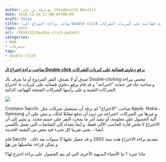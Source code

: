 ```yaml
---
author: يوغرطة بن علي (Youghourta Benali)
date: 2010-12-24 17:08:07+00:00
draft: false
title: 'صاحب براءة اختراع الـ Double click يرفع دعاوى قضائية على كبريات الشركات '
type: post
url: /2010/12/double-click-patent/
categories:
- Web
- متفرقات
tags:
- double click
---
```


**[صاحب براءة اختراع الـ Double click يرفع دعاوى قضائية على كبريات الشركات]( https://www.it-scoop.com/2010/12/double-click-patent/)**




صدق أو لا تصدق، النقر المزدوج أو ما يعرف بالـ Double-clicking محمي ببراءة اختراع :s و صاحبه جاد في حماية "اختراعه" و قد قام [برفع](http://www.theregister.co.uk/2010/12/23/double_click_patent/) دعاوى قضائية على كبريات الشركات التقنية و على رأسها الشركات المنتجة للهواتف الذكية.




[![](https://www.it-scoop.com/wp-content/uploads/2010/12/double_clic.png)
]( https://www.it-scoop.com/2010/12/double-click-patent/)





Cristiano Sacchi  صاحب "الاختراع" لم يرقه أن تستعمل شركات مثل Apple، Nokia ، Samsung و غيرها من الشركات  اختراعه من دون أن تدفع مقابلا لذلك، و ينص على أن آلية الحصول على معلومة، أو تنفيذ أمر ما بمجرد النقر على جسم محدد. و يشير إلى أن الاختراع لا يخص فأرة الحاسب الآلي فقط، و إنما يتعداه إلى الشاشات التي تعمل باللمس أيضا... يعني تقريبا كل شيء فيه بعض من التقنية الحديثة.

قام Sacchi   بتقديم براءة الاختراع هذه سنة 2002 و قد حصل عليها 5 سنوات بعذ ذلك، و يمكن قراءة تفاصيلها من [هنا](http://patft.uspto.gov/netacgi/nph-Parser?Sect1=PTO1&Sect2=HITOFF&d=PALL&p=1&u=/netahtml/PTO/srchnum.htm&r=1&f=G&l=50&s1=7,171,625.PN.&OS=PN/7,171,625&RS=PN/7,171,625)

ماذا غيره ؟ ما الأشياء البديهية الأخرى التي لم يتم الحصول على براءة اخترع لها؟
